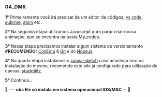 ### 04_DMK

<strong>1°</strong> Primeiramente você irá precisar de um editor de códigos, [vs code](https://code.visualstudio.com/?msclkid=9be5b0a2c0d911eca3cd02251966e0e3), [sublime](https://www.sublimetext.com/3?msclkid=7fe4ebd6c0d911ec9780152f0fffcb2f), [atom](https://atom.io/?msclkid=13cea00cc0da11ec9d9d4048e900ae3a) etc. <p>
<strong>2°</strong> Na segunda etapa utilizamos Javascript puro parar criar nossa animação, que se encontra na pasta My_codes.<p>
<strong>3°</strong> Nessa etapa precisamos instalar algum sistema de versionamento <strong>#RECOMENDO:</strong> [ConEmu](https://nodejs.org/en/) & [Git](https://git-scm.com/downloads) e do [NodeJs](https://nodejs.org/en/). <p>
<strong>4°</strong> Na quarta etapa instalamos o [canva-sketch](https://github.com/mattdesl/canvas-sketch) caso aconteça erro na instalação do mesmo, recomendo este site já configurado para utilização do canvas: [stackblitz](https://stackblitz.com/edit/js-pqhnob).<p> <strong>5°</strong> Continua... <br>

  🚩 ---  <strong> obs Ele só instala em sistema operacional IOS/MAC </strong> -- 🚩
  
